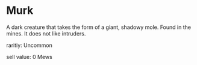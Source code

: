 # Murk

A dark creature that takes the form of a giant, shadowy mole. Found in the mines. It does not like intruders.

raritiy: Uncommon

sell value: 0 Mews